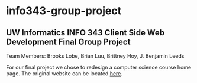 # info343-group-project
## UW Informatics INFO 343 Client Side Web Development Final Group Project

Team Members: 
Brooks Lobe, Brian Luu, Brittney Hoy, J. Benjamin Leeds

For our final project we chose to redesign a computer science course home page.
The original website can be located [here](http://seattlecentral.edu/~flepeint/java143/index.html).